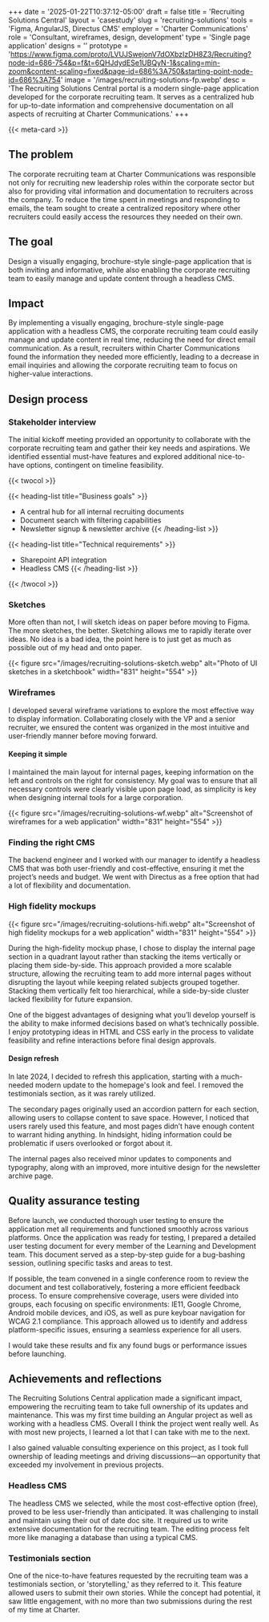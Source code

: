 +++
date = '2025-01-22T10:37:12-05:00'
draft = false
title = 'Recruiting Solutions Central'
layout = 'casestudy'
slug = 'recruiting-solutions'
tools = 'Figma, AngularJS, Directus CMS'
employer = 'Charter Communications'
role = 'Consultant, wireframes, design, development'
type = 'Single page application'
designs = ''
prototype = 'https://www.figma.com/proto/LVUJSwejonV7dOXbzIzDH8Z3/Recruiting?node-id=686-754&p=f&t=6QHJdydESe1UBQyN-1&scaling=min-zoom&content-scaling=fixed&page-id=686%3A750&starting-point-node-id=686%3A754'
image = '/images/recruiting-solutions-fp.webp'
desc = 'The Recruiting Solutions Central portal is a modern single-page application developed for the corporate recruiting team. It serves as a centralized hub for up-to-date information and comprehensive documentation on all aspects of recruiting at Charter Communications.'
+++

{{< meta-card >}}

## The problem

The corporate recruiting team at Charter Communications was responsible not only for recruiting new leadership roles within the corporate sector but also for providing vital information and documentation to recruiters across the company. To reduce the time spent in meetings and responding to emails, the team sought to create a centralized repository where other recruiters could easily access the resources they needed on their own.

## The goal

Design a visually engaging, brochure-style single-page application that is both inviting and informative, while also enabling the corporate recruiting team to easily manage and update content through a headless CMS.

## Impact

By implementing a visually engaging, brochure-style single-page application with a headless CMS, the corporate recruiting team could easily manage and update content in real time, reducing the need for direct email communication. As a result, recruiters within Charter Communications found the information they needed more efficiently, leading to a decrease in email inquiries and allowing the corporate recruiting team to focus on higher-value interactions.

## Design process

### Stakeholder interview

The initial kickoff meeting provided an opportunity to collaborate with the corporate recruiting team and gather their key needs and aspirations. We identified essential must-have features and explored additional nice-to-have options, contingent on timeline feasibility.

{{< twocol >}}

{{< heading-list title="Business goals" >}}

- A central hub for all internal recruiting documents
- Document search with filtering capabilities
- Newsletter signup & newsletter archive
  {{< /heading-list >}}

{{< heading-list title="Technical requirements" >}}

- Sharepoint API integration
- Headless CMS
  {{< /heading-list >}}

{{< /twocol >}}

### Sketches

More often than not, I will sketch ideas on paper before moving to Figma. The more sketches, the better. Sketching allows me to rapidly iterate over ideas. No idea is a bad idea, the point here is to just get as much as possible out of my head and onto paper.

{{< figure src="/images/recruiting-solutions-sketch.webp" alt="Photo of UI sketches in a sketchbook" width="831" height="554" >}}

### Wireframes

I developed several wireframe variations to explore the most effective way to display information. Collaborating closely with the VP and a senior recruiter, we ensured the content was organized in the most intuitive and user-friendly manner before moving forward.

#### Keeping it simple

I maintained the main layout for internal pages, keeping information on the left and controls on the right for consistency. My goal was to ensure that all necessary controls were clearly visible upon page load, as simplicity is key when designing internal tools for a large corporation.

{{< figure src="/images/recruiting-solutions-wf.webp" alt="Screenshot of wireframes for a web application" width="831" height="554" >}}

### Finding the right CMS

The backend engineer and I worked with our manager to identify a headless CMS that was both user-friendly and cost-effective, ensuring it met the project’s needs and budget. We went with Directus as a free option that had a lot of flexibility and documentation.

### High fidelity mockups

{{< figure src="/images/recruiting-solutions-hifi.webp" alt="Screenshot of high fidelity mockups for a web application" width="831" height="554" >}}

During the high-fidelity mockup phase, I chose to display the internal page section in a quadrant layout rather than stacking the items vertically or placing them side-by-side. This approach provided a more scalable structure, allowing the recruiting team to add more internal pages without disrupting the layout while keeping related subjects grouped together. Stacking them vertically felt too hierarchical, while a side-by-side cluster lacked flexibility for future expansion.

One of the biggest advantages of designing what you’ll develop yourself is the ability to make informed decisions based on what’s technically possible. I enjoy prototyping ideas in HTML and CSS early in the process to validate feasibility and refine interactions before final design approvals.

#### Design refresh

In late 2024, I decided to refresh this application, starting with a much-needed modern update to the homepage's look and feel. I removed the testimonials section, as it was rarely utilized.

The secondary pages originally used an accordion pattern for each section, allowing users to collapse content to save space. However, I noticed that users rarely used this feature, and most pages didn’t have enough content to warrant hiding anything. In hindsight, hiding information could be problematic if users overlooked or forgot about it.

The internal pages also received minor updates to components and typography, along with an improved, more intuitive design for the newsletter archive page.

## Quality assurance testing

Before launch, we conducted thorough user testing to ensure the application met all requirements and functioned smoothly across various platforms. Once the application was ready for testing, I prepared a detailed user testing document for every member of the Learning and Development team. This document served as a step-by-step guide for a bug-bashing session, outlining specific tasks and areas to test.

If possible, the team convened in a single conference room to review the document and test collaboratively, fostering a more efficient feedback process. To ensure comprehensive coverage, users were divided into groups, each focusing on specific environments: IE11, Google Chrome, Android mobile devices, and iOS, as well as pure keyboar navigation for WCAG 2.1 compliance. This approach allowed us to identify and address platform-specific issues, ensuring a seamless experience for all users.

I would take these results and fix any found bugs or performance issues before launching.

## Achievements and reflections

The Recruiting Solutions Central application made a significant impact, empowering the recruiting team to take full ownership of its updates and maintenance. This was my first time building an Angular project as well as working with a headless CMS. Overall I think the project went really well. As with most new projects, I learned a lot that I can take with me to the next.

I also gained valuable consulting experience on this project, as I took full ownership of leading meetings and driving discussions—an opportunity that exceeded my involvement in previous projects.

### Headless CMS

The headless CMS we selected, while the most cost-effective option (free), proved to be less user-friendly than anticipated. It was challenging to install and maintain using their out of date doc site. It required us to write extensive documentation for the recruiting team. The editing process felt more like managing a database than using a typical CMS.

### Testimonials section

One of the nice-to-have features requested by the recruiting team was a testimonials section, or 'storytelling,' as they referred to it. This feature allowed users to submit their own stories. While the concept had potential, it saw little engagement, with no more than two submissions during the rest of my time at Charter.

